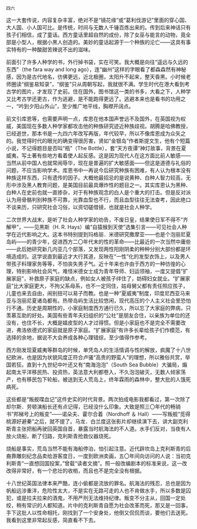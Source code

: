     四六 

   这一大套传说，内容复杂丰富，绝对不是“镜花缘”或“葛利伐游记”里面的穿心国、大人国、小人国可比。是传统，时间与无数人千锤百炼出来的。传到后来神话只有孩子们相信，成了童话。西方童话里超自然的成份，除了女巫与能言的动物，竟全部是小型人，根据小黑人创造的。美妙的童话起源于一个种族的沦亡——这具有事实特有的一种酸甜苦辣说不出的滋味。

   前面引了许多人种学的书，外行掉书袋，实在可笑。我大概是向往“遥远与久远的东西”（the fara way and long ago），连“幽州”这样的字眼看了都森森然有神秘感，因为是古代地名，彷佛更远，近北极圈，太阳升不起来，整天昏黑。小时候老师圈读“纲鉴易知录”，“纲鉴”只从周朝写起，我就很不满。学生时代在港大看到考古学的图片，才发现了史前。住在国外，图书馆这一类的书多，大看之下，人种学又比考古学还更古，作为逃避，是不能跑得更远了。逃避本来也是看书的功用之一，“吟到夕阳山外山”，至少推广地平线，胸襟开阔点。

   前文引库恩等，也需要声明一点，库恩在他本国声誉远不及国外，在英国视为权威，美国现在多数人种学家都攻击他的种族研究迹近种族歧视。胡腾是哈佛教授，已经逝世，那本书是一九四六年改写再版，年代较早，所以不像库恩成为众矢之的。我觉得时代的眼光的确变得很厉害，贤如“金银岛”作者斯提文生，他有个短篇小说，不记得题目是否叫“瓶”（The Bottle），套“天方夜谭”神灯故事，背景在夏威夷，写土著有些地方看着使人起反感。这是因为现代人在这方面比前人敏感——当然从前中国人也就常闹辱华，现在是普遍的扩大敏感面——但这是道德与礼俗的问题，不应当影响学术。库恩书中一再说今后研究种族有困难，有人认为根本没有种族这样东西，只有遗传的因子。大概他最招忌的是说黄种、白种人智力较高，无形中涉及黑人教育问题，是美国目前最具爆炸性的题目之一。其实库恩认为黑种、白种人在史前也就一直掺杂，对于有种族观念的白人是个重大的打击。但是反对派认为用骨骼判别种族不可靠，光靠血型也不行，而且血型往往无法查考，因此绝口不谈来历，只研究社会习俗，以资切磋借镜，也就是社会人种学。

   二次世界大战末，是听了社会人种学家的劝告，不废日皇，结果使日军不得不“齐解甲”，——见黑斯（H. R. Hays）编“自猿猴到天使”选集引言——可见社会人种学在近代影响之大。这本书特别提到玛格丽．米德研究撒摩亚——也是个泡丽尼夏岛屿——的青少年，促进西方二〇年代末的性的革命——比最近的一次当然中庸些——此后她研究新几内亚几个部落，又发现两性阳刚阴柔的种种分别大部份都是环境造成的。这学说直到最近才大行其道，反映在“一性”化的发型衣饰上，以及男人带孩子料理家务等等，不怕丧失男子气。近十年来也许由于西方的一种彷徨的心理，特别影响社会风气，难怪米德女士成为青年导师、妇运领袖，一度又提倡“扩展家庭”，补救原子家庭的缺点，例如女人被孩子绊住了，妨碍妇女就业。“扩展家庭”比大家庭更大，不拘父系母系，也不一定同住，姑母舅父都有责任照应孩子，儿童也来去自由，闹别扭可以易子而教。也是一种“夏威夷”制度，印度尼西亚马来亚与泡丽尼夏诸岛都有。热带岛屿生活比较悠闲，现代高压的个人主义社会里恐怕行不通。历史是周期性的，小家庭制度西方通行已久，所以忘了大家庭的弊病，只羡慕互助的好处。美国有些青年夫妇组织的“公社”是朋友合住，以亲族为单位的还没有，也住不长，大概是嬉皮型的人才过得惯。但是小家庭也不是完全不需要改进，弗洛依德式的家庭就是原子家庭。“扩展家庭”有许多长辈给孩子们作模范，有选择的余地，据说不大会养成各种心理错综，至少值得作参考。

   西方刚发现夏威夷等群岛的时候，单凭岛人的生活情调与性的解放，疯魔了十八世纪欧洲，也是因为状貌风度正符合卢骚“高贵的野蛮人”的理想，所以雅俗共赏，举国若狂。直到十九世纪中叶还又有“南海泡泡”（South Sea Bubble）大骗局，煽起南太平洋移民热、投资热，英法意大利都卷入，不久泡泡破灭，无数人倾家荡产，也有移民包下轮船，被送到无人荒岛上，终年霖雨的森林中，整大批的人饿死病死。

   这些都是“叛舰喋血记”这件史实的时代背景。两次拍成电影我都看过，第一次除了却尔斯．劳顿演船长还有点记得，已经没什么印象。大致是照三〇年代的畅销书“邦梯号上的叛变”——诺朵夫、霍尔合着（Nordhoff ＆ Hall）——写叛舰“觅得桃源好避秦”之后，就不提了。马龙．白兰度这张影片却继续演下去，讲大副克利斯青主张把船再驶回英国自首，暴露当时航海法的不人道。水手们反对，当夜有人放火烧船，断了归路，克利斯青抢救仪器烧死。

   烧船是事实，荒岛当然不能有海船停泊，怕引起注意。近代辟坎岛上克利斯青的后裔靠雕刻纪念品卖给游客度日，一度到欧洲卖画，五〇年间向访问的人说：当初克利斯青“一直想回国投案，”曾载“读者文摘”。照一般改编剧本的标准来说，这一改改得非常好，有一个悲壮的收梢，而且也不是完全没有根据。

   十八世纪英国法律本来严酷，连小偷都是流放的罪名。航海法的残忍，总也是因为帆船远涉重洋，危险性太大，不是实在无路可走的人也不肯做水手，所以多数是囚犯，或是拉夫拉来的酒鬼，不用严刑无法维持纪律。叛变不分主从，回国一定处绞，稍有常识的人都知道。片中的克利斯青自愿为社会改革而死，那又是一回事，手下这批人以性命相托，刚找到了一个安身处，他倒又侃侃而谈，要他们去送死。我看到这里非常起反感，简直看不下去。

